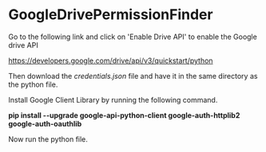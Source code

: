 # GoogleDrivePermissionFinder

Go to the following link and click on 'Enable Drive API' to enable the Google drive API 

https://developers.google.com/drive/api/v3/quickstart/python

Then download the *credentials.json* file and have it in the same directory as the python file. 

Install Google Client Library by running the following command. 

**pip install --upgrade google-api-python-client google-auth-httplib2 google-auth-oauthlib**

Now run the python file. 
